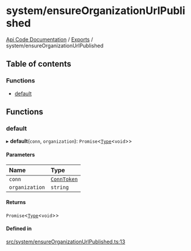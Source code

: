 # system/ensureOrganizationUrlPublished
 
[Api Code Documentation](../README.md) / [Exports](../modules.md) / system/ensureOrganizationUrlPublished

## Table of contents

### Functions

- [default](system_ensureOrganizationUrlPublished.md#default)

## Functions

### default

▸ **default**(`conn`, `organization`): `Promise`<[`Type`](result.md#type)<`void`\>\>

#### Parameters

| Name | Type |
| :------ | :------ |
| `conn` | [`ConnToken`](service_conn.md#conntoken) |
| `organization` | `string` |

#### Returns

`Promise`<[`Type`](result.md#type)<`void`\>\>

#### Defined in

[src/system/ensureOrganizationUrlPublished.ts:13](https://github.com/openkfw/TruBudget/blob/b9aaff0/api/src/system/ensureOrganizationUrlPublished.ts#L13)
